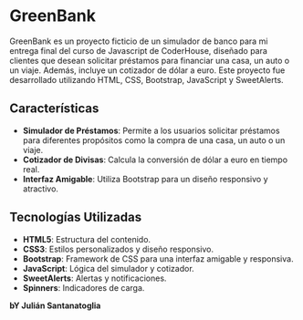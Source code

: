 # GreenBank

GreenBank es un proyecto ficticio de un simulador de banco para mi entrega final del curso de Javascript de CoderHouse, diseñado para clientes que desean solicitar préstamos para financiar una casa, un auto o un viaje. Además, incluye un cotizador de dólar a euro. Este proyecto fue desarrollado utilizando HTML, CSS, Bootstrap, JavaScript y SweetAlerts.

## Características

- **Simulador de Préstamos**: Permite a los usuarios solicitar préstamos para diferentes propósitos como la compra de una casa, un auto o un viaje.
- **Cotizador de Divisas**: Calcula la conversión de dólar a euro en tiempo real.
- **Interfaz Amigable**: Utiliza Bootstrap para un diseño responsivo y atractivo.

## Tecnologías Utilizadas

- **HTML5**: Estructura del contenido.
- **CSS3**: Estilos personalizados y diseño responsivo.
- **Bootstrap**: Framework de CSS para una interfaz amigable y responsiva.
- **JavaScript**: Lógica del simulador y cotizador.
- **SweetAlerts**: Alertas y notificaciones.
- **Spinners**: Indicadores de carga.


**bY Julián Santanatoglia**


